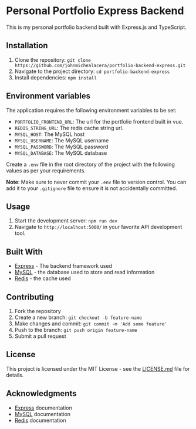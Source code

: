 # **Personal Portfolio Express Backend**
This is my personal portfolio backend built with Express.js and TypeScript.

## Installation
1. Clone the repository: `git clone https://github.com/johnmichealacera/portfolio-backend-express.git`
2. Navigate to the project directory: `cd portfolio-backend-express`
3. Install dependencies: `npm install`

## Environment variables
The application requires the following environment variables to be set:

- `PORTFOLIO_FRONTEND_URL`: The url for the portfolio frontend built in vue.
- `REDIS_STRING_URL`: The redis cache string url.
- `MYSQL_HOST`: The MySQL host
- `MYSQL_USERNAME`: The MySQL username
- `MYSQL_PASSWORD`: The MySQL password
- `MYSQL_DATABASE`: The MySQL database

Create a `.env` file in the root directory of the project with the following values as per your requirements.

**Note**: Make sure to never commit your `.env` file to version control. You can add it to your `.gitignore` file to ensure it is not accidentally committed.

## Usage
1. Start the development server: `npm run dev`
2. Navigate to `http://localhost:5000/` in your favorite API development tool.

## Built With
- [Express](https://expressjs.com/en/5x/api.html) - The backend framework used
- [MySQL](https://dev.mysql.com/doc/) - the database used to store and read information
- [Redis](https://redis.io/docs/) - the cache used
## Contributing
1. Fork the repository
2. Create a new branch: `git checkout -b feature-name`
3. Make changes and commit: `git commit -m 'Add some feature'`
4. Push to the branch: `git push origin feature-name`
5. Submit a pull request
## License
This project is licensed under the MIT License - see the [LICENSE.md](https://opensource.org/license/mit/) file for details.

## Acknowledgments
- [Express](https://expressjs.com/en/5x/api.html) documentation
- [MySQL](https://dev.mysql.com/doc/) documentation
- [Redis](https://redis.io/docs/) documentation